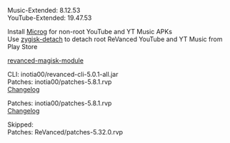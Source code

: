 Music-Extended: 8.12.53  
YouTube-Extended: 19.47.53  

Install [Microg](https://github.com/ReVanced/GmsCore/releases) for non-root YouTube and YT Music APKs  
Use [zygisk-detach](https://github.com/j-hc/zygisk-detach) to detach root ReVanced YouTube and YT Music from Play Store  

[revanced-magisk-module](https://github.com/j-hc/revanced-magisk-module)
  
CLI: inotia00/revanced-cli-5.0.1-all.jar  
Patches: inotia00/patches-5.8.1.rvp  
[Changelog](https://github.com/inotia00/revanced-patches/releases/tag/v5.8.1)

Patches: inotia00/patches-5.8.1.rvp  
[Changelog](https://github.com/inotia00/revanced-patches/releases/tag/v5.8.1)  

Skipped:  
Patches: ReVanced/patches-5.32.0.rvp        

